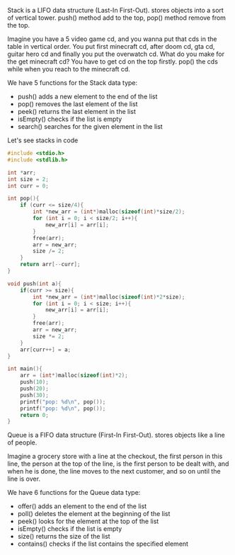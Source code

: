 Stack is a LIFO data structure (Last-In First-Out). stores objects into a sort of vertical tower. push() method add to the top, pop() method remove from the top. 

Imagine you have a 5 video game cd, and you wanna put that cds in the table in vertical order. You put first minecraft cd, after doom cd, gta cd, guitar hero cd and finally you put the overwatch cd. What do you make for the get minecraft cd? You have to get cd on the top firstly. pop() the cds while when you reach to the minecraft cd.

We have 5 functions for the Stack data type: 
- push() adds a new element to the end of the list
- pop() removes the last element of the list
- peek() returns the last element in the list
- isEmpty() checks if the list is empty
- search() searches for the given element in the list

Let's see stacks in code

```c
#include <stdio.h>
#include <stdlib.h>

int *arr;
int size = 2;
int curr = 0;

int pop(){
	if (curr <= size/4){
		int *new_arr = (int*)malloc(sizeof(int)*size/2);
		for (int i = 0; i < size/2; i++){
			new_arr[i] = arr[i];
		}
		free(arr);
		arr = new_arr;
		size /= 2;
	}
	return arr[--curr];
}

void push(int a){
	if(curr >= size){
		int *new_arr = (int*)malloc(sizeof(int)*2*size);
		for (int i = 0; i < size; i++){
			new_arr[i] = arr[i];
		}
		free(arr);
		arr = new_arr;
		size *= 2;
	}
	arr[curr++] = a;
}

int main(){
	arr = (int*)malloc(sizeof(int)*2);
	push(10);
	push(20);
	push(30);
	printf("pop: %d\n", pop());
	printf("pop: %d\n", pop());
	return 0;
}
```

Queue is a FIFO data structure (First-In First-Out). stores objects like a line of people.

Imagine a grocery store with a line at the checkout, the first person in this line, the person at the top of the line, is the first person to be dealt with, and when he is done, the line moves to the next customer, and so on until the line is over.

We have 6 functions for the Queue data type:
- offer() adds an element to the end of the list
- poll() deletes the element at the beginning of the list
- peek() looks for the element at the top of the list
- isEmpty() checks if the list is empty
- size() returns the size of the list
- contains() checks if the list contains the specified element